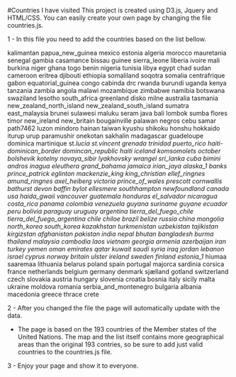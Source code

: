 #Countries I have visited
This project is created using D3.js, Jquery and HTML/CSS. You can easily create your own page by changing the file countries.js.

1 - In this file you need to add the countries based on the list bellow.

kalimantan
papua_new_guinea
mexico
estonia
algeria
morocco
mauretania
senegal
gambia
casamance
bissau
guinee
sierra_leone
liberia
ivoire
mali
burkina
niger
ghana
togo
benin
nigeria
tunisia
libya
egypt
chad
sudan
cameroon
eritrea
djibouti
ethiopia
somaliland
soqotra
somalia
centrafrique
gabon
equatorial_guinea
congo
cabinda
drc
rwanda
burundi
uganda
kenya
tanzania
zambia
angola
malawi
mozambique
zimbabwe
namibia
botswana
swaziland
lesotho
south_africa
greenland
disko
milne
australia
tasmania
new_zealand_north_island
new_zealand_south_island
sumatra
east_malaysia
brunei
sulawesi
maluku
seram
java
bali
lombok
sumba
flores
timor
new_ireland
new_britain
bougainville
palawan
negros
cebu
samar
path7462
luzon
mindoro
hainan
taiwan
kyushu
shikoku
honshu
hokkaido
iturup
urup
paramushir
onekotan
sakhalin
madagascar
guadeloupe
dominica
martinique
st._lucia
st._vincent
grenada
trinidad
puerto_rico
haiti-dominican_border
domincan_republic
haiti
iceland
komsomolets
october
bolshevik
kotelny
novaya_sibir
lyakhovsky
wrangel
sri_lanka
cuba
bimini
andros
inagua
eleuthera
grand_bahama
jamaica
irian_jaya
alaska_1_
banks
prince_patrick
eglinton
mackenzie_king
king_christian
ellef_ringnes
amund_ringnes
axel_heiberg
victoria
prince_of_wales
prescott
cornwallis
bathurst
devon
baffin
bylot
ellesmere
southhampton
newfoundland
canada
usa
haida_gwaii
vancouver
guatemala
honduras
el_salvador
nicaragua
costa_rica
panama
colombia
venezuela
guyana
suriname
guyane
ecuador
peru
bolivia
paraguay
uruguay
argentina
tierra_del_fuego_chile
tierra_del_fuego_argentina
chile
chiloe
brazil
belize
russia
china
mongolia
north_korea
south_korea
kazakhstan
turkmenistan
uzbekistan
tajikistan
kirgizstan
afghanistan
pakistan
india
nepal
bhutan
bangladesh
burma
thailand
malaysia
cambodia
laos
vietnam
georgia
armenia
azerbaijan
iran
turkey
yemen
oman
emirates
qatar
kuwait
saudi
syria
iraq
jordan
lebanon
israel
cyprus
norway
britain
ulster
ireland
sweden
finland
estonia_1_
hiumaa
saaremaa
lithuania
belarus
poland
spain
portugal
majorca
sardinia
corsica
france
netherlands
belgium
germany
denmark
sjælland
gotland
switzerland
czech
slovakia
austria
hungary
slovenia
croatia
bosnia
italy
sicily
malta
ukraine
moldova
romania
serbia_and_montenegro
bulgaria
albania
macedonia
greece
thrace
crete

2 - After you changed the file the page will automatically update with the data.

* The page is based on the 193 countries of the Member states of the United Nations. The map and the list itself contains more geographical areas than the original 193 contries, so be sure to add just valid countries to the countries.js file.

3 - Enjoy your page and show it to everyone.

